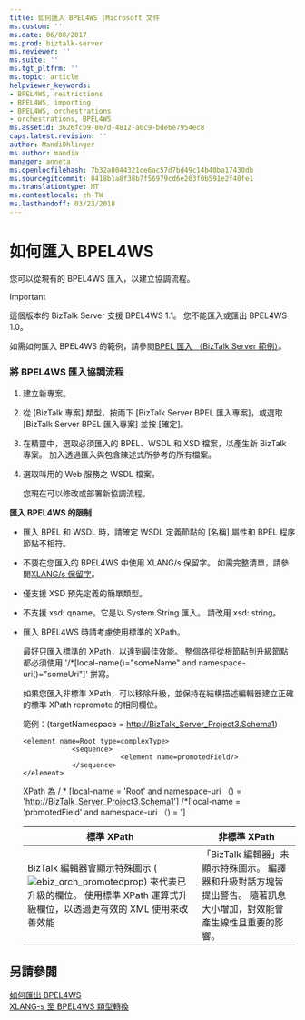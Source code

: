 ```yaml
---
title: 如何匯入 BPEL4WS |Microsoft 文件
ms.custom: ''
ms.date: 06/08/2017
ms.prod: biztalk-server
ms.reviewer: ''
ms.suite: ''
ms.tgt_pltfrm: ''
ms.topic: article
helpviewer_keywords:
- BPEL4WS, restrictions
- BPEL4WS, importing
- BPEL4WS, orchestrations
- orchestrations, BPEL4WS
ms.assetid: 3626fcb9-8e7d-4812-a0c9-bde6e7954ec8
caps.latest.revision: ''
author: MandiOhlinger
ms.author: mandia
manager: anneta
ms.openlocfilehash: 7b32a0044321ce6ac57d7bd49c14b40ba17430db
ms.sourcegitcommit: 8418b1a8f38b7f56979cd6e203f0b591e2f40fe1
ms.translationtype: MT
ms.contentlocale: zh-TW
ms.lasthandoff: 03/23/2018
---
```

# <a name="how-to-import-bpel4ws"></a>如何匯入 BPEL4WS
您可以從現有的 BPEL4WS 匯入，以建立協調流程。  
  
> [!IMPORTANT]
>  這個版本的 BizTalk Server 支援 BPEL4WS 1.1。 您不能匯入或匯出 BPEL4WS 1.0。  
  
 如需如何匯入 BPEL4WS 的範例，請參閱[BPEL 匯入 （BizTalk Server 範例）](../core/bpel-import-biztalk-server-sample.md)。  
  
### <a name="to-import-bpel4ws-into-an-orchestration"></a>將 BPEL4WS 匯入協調流程  
  
1.  建立新專案。  
  
2.  從 [BizTalk 專案] 類型，按兩下 [BizTalk Server BPEL 匯入專案]，或選取 [BizTalk Server BPEL 匯入專案] 並按 [確定]。  
  
3.  在精靈中，選取必須匯入的 BPEL、WSDL 和 XSD 檔案，以產生新 BizTalk 專案。 加入透過匯入與包含陳述式所參考的所有檔案。  
  
4.  選取叫用的 Web 服務之 WSDL 檔案。  
  
     您現在可以修改或部署新協調流程。  
  
 **匯入 BPEL4WS 的限制**  
  
-   匯入 BPEL 和 WSDL 時，請確定 WSDL 定義節點的 [名稱] 屬性和 BPEL 程序節點不相符。  
  
-   不要在您匯入的 BPEL4WS 中使用 XLANG/s 保留字。 如需完整清單，請參閱[XLANG/s 保留字](../core/xlang-s-reserved-words.md)。  
  
-   僅支援 XSD 預先定義的簡單類型。  
  
-   不支援 xsd: qname。它是以 System.String 匯入。 請改用 xsd: string。  
  
-   匯入 BPEL4WS 時請考慮使用標準的 XPath。  
  
     最好只匯入標準的 XPath，以達到最佳效能。 整個路徑從根節點到升級節點都必須使用 '/*[local-name()="someName" and namespace-uri()="someUri"]' 拼寫。  
  
     如果您匯入非標準 XPath，可以移除升級，並保持在結構描述編輯器建立正確的標準 XPath repromote 的相同欄位。  
  
     範例：(targetNamespace = http://BizTalk_Server_Project3.Schema1)  
  
    ```  
    <element name=Root type=complexType>  
                <sequence>  
                            <element name=promotedField/>  
                </sequence>  
    </element>  
    ```  
  
     XPath 為 / * [local-name = 'Root' and namespace-uri （) = 'http://BizTalk_Server_Project3.Schema1'] /\*[local-name = 'promotedField' and namespace-uri （) = ']  
  
    |標準 XPath|非標準 XPath|  
    |---------------------|--------------------------|  
    |BizTalk 編輯器會顯示特殊圖示 (![](../core/media/ebiz-orch-promotedprop.gif "ebiz_orch_promotedprop")) 來代表已升級的欄位。 使用標準 XPath 運算式升級欄位，以透過更有效的 XML 使用來改善效能|「BizTalk 編輯器」未顯示特殊圖示。 編譯器和升級對話方塊皆提出警告。 隨著訊息大小增加，對效能會產生線性且重要的影響。|  
  
## <a name="see-also"></a>另請參閱  
 [如何匯出 BPEL4WS](../core/how-to-export-bpel4ws.md)   
 [XLANG-s 至 BPEL4WS 類型轉換](../core/xlang-s-to-bpel4ws-type-conversions.md)